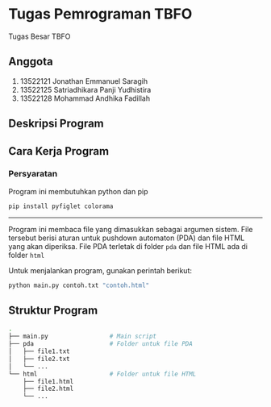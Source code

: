 # Tugas Pemrograman TBFO

Tugas Besar TBFO

## Anggota

1. 13522121 Jonathan Emmanuel Saragih
2. 13522125 Satriadhikara Panji Yudhistira
3. 13522128 Mohammad Andhika Fadillah

## Deskripsi Program

## Cara Kerja Program

### Persyaratan

Program ini membutuhkan python dan pip

```bash
pip install pyfiglet colorama
```
---
Program ini membaca file yang dimasukkan sebagai argumen sistem. File tersebut berisi aturan untuk pushdown automaton (PDA) dan file HTML yang akan diperiksa. File PDA terletak di folder `pda` dan file HTML ada di folder `html`

Untuk menjalankan program, gunakan perintah berikut:

```bash
python main.py contoh.txt "contoh.html"
```

## Struktur Program

```bash
.
├── main.py                 # Main script
├── pda                     # Folder untuk file PDA
│   ├── file1.txt
│   ├── file2.txt
│   └── ...
└── html                    # Folder untuk file HTML
    ├── file1.html
    ├── file2.html
    └── ...
```
